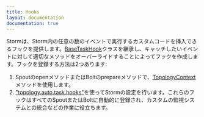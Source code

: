 ```yaml
---
title: Hooks
layout: documentation
documentation: true
---
```

Stormは、Storm内の任意の数のイベントで実行するカスタムコードを挿入できるフックを提供します。[BaseTaskHook](javadocs/org/apache/storm/hooks/BaseTaskHook.html)クラスを継承し、キャッチしたいイベントに対して適切なメソッドをオーバーライドすることによってフックを作成します。フックを登録する方法は2つあります:

1. SpoutのopenメソッドまたはBoltのprepareメソッドで、[TopologyContext](javadocs/org/apache/storm/task/TopologyContext.html#addTaskHook)メソッドを使用します。
2. ["topology.auto.task.hooks"](javadocs/org/apache/storm/Config.html#TOPOLOGY_AUTO_TASK_HOOKS)を使ってStormの設定を行います。これらのフックはすべてのSpoutまたはBoltに自動的に登録され、カスタムの監視システムとの統合などの作業に役立ちます。
